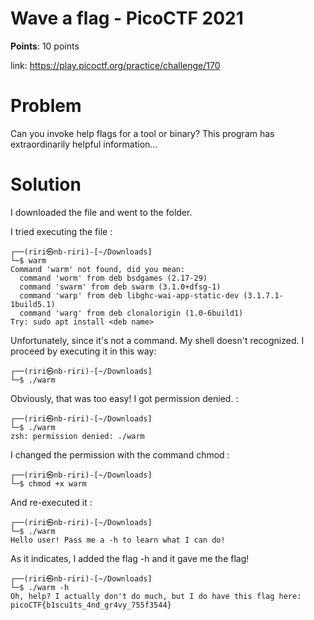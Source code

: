 <h1>Wave a flag - PicoCTF 2021</h1>

<b>Points</b>: 10 points

link: https://play.picoctf.org/practice/challenge/170

<h1>Problem</h1>

Can you invoke help flags for a tool or binary? This program has extraordinarily helpful information...

<h1>Solution</h1>

I downloaded the file and went to the folder.

I tried executing the file :

```
┌──(riri㉿nb-riri)-[~/Downloads]
└─$ warm
Command 'warm' not found, did you mean:
  command 'worm' from deb bsdgames (2.17-29)
  command 'swarm' from deb swarm (3.1.0+dfsg-1)
  command 'warp' from deb libghc-wai-app-static-dev (3.1.7.1-1build5.1)
  command 'warg' from deb clonalorigin (1.0-6build1)
Try: sudo apt install <deb name>

```

Unfortunately, since it's not a command. My shell doesn't recognized. I proceed by executing it in this way:

```
┌──(riri㉿nb-riri)-[~/Downloads]
└─$ ./warm

```

Obviously, that was too easy! I got permission denied. :

```
┌──(riri㉿nb-riri)-[~/Downloads]
└─$ ./warm
zsh: permission denied: ./warm

```

I changed the permission with the command chmod :

```
┌──(riri㉿nb-riri)-[~/Downloads]
└─$ chmod +x warm

```

And re-executed it :

```
┌──(riri㉿nb-riri)-[~/Downloads]
└─$ ./warm       
Hello user! Pass me a -h to learn what I can do!

```

As it indicates, I added the flag -h and it gave me the flag! 

```
┌──(riri㉿nb-riri)-[~/Downloads]
└─$ ./warm -h
Oh, help? I actually don't do much, but I do have this flag here: picoCTF{b1scu1ts_4nd_gr4vy_755f3544}

```